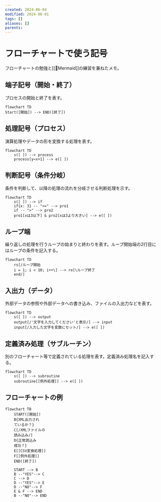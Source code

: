 ```yaml
---
created: 2024-06-04
modified: 2024-08-01
tags: []
aliases: []
parents: 
---
```

# フローチャートで使う記号
フローチャートの勉強と[[🧰Mermaid]]の練習を兼ねたメモ。

## 端子記号（開始・終了）
プロセスの開始と終了を表す。
```mermaid
flowchart TD
Start([開始]) --> END([終了])
```
## 処理記号（プロセス）
演算処理やデータの形を変換する処理を表す。
```mermaid
flowchart TD
	s([ ]) --> process
	process[y←x+1] --> e([ ])
```
## 判断記号（条件分岐）
条件を判断して、以降の処理の流れを分岐させる判断処理を示す。
```mermaid
flowchart TD
    s([ ]) --> if
    if{x: 3} -- "<=" --> pro1
    if -- ">" --> pro2
    pro1[xは3以下] & pro2[xは3より大きい] --> e([ ])
```
## ループ端
繰り返しの処理を行うループの始まりと終わりを表す。ループ開始端の2行目にはループの条件を記入する。
```mermaid
flowchart TD
    rs[/ループ開始
    i = 1; i < 10; i++\] --> re[\ループ終了
    end/]
```
## 入出力（データ）
外部データの参照や外部データへの書き込み、ファイルの入出力などを表す。
```mermaid
flowchart TD
	s([ ]) --> output
	output[/'文字を入力してください'と表示/] --> input
	input[/入力した文字を変数にセット/] --> e([ ])
```
## 定義済み処理（サブルーチン）
別のフローチャート等で定義されている処理を表す。定義済み処理名を記入する。
```mermaid
flowchart TD
	s([ ]) --> subroutine
	subroutine[[例外処理]] --> e([ ])
```

## フローチャートの例
```mermaid
flowchart TB
	START([開始])
	B{XML出力され
	ているか？}
	C[/XMLファイルの
	読み込み/]
	D{正常読込み
	成功？}
	E[[CSV変換処理]]
	F[[例外処理]]
	END([終了])
	
	START --> B
	B --"YES"--> C
	C --> D
	D --"YES"--> E
	D --"NO"--> F
	E & F --> END
	B --"NO"--> END
```